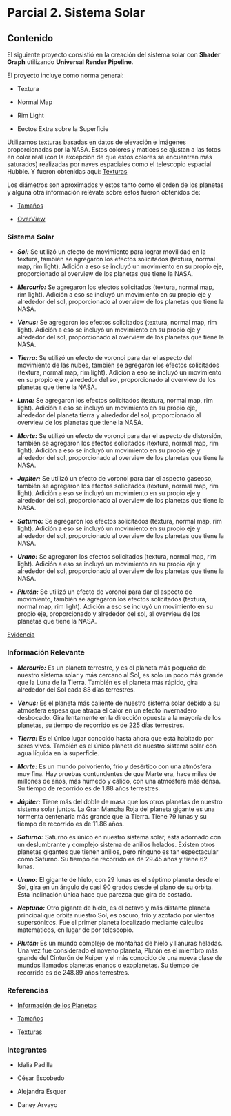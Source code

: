 # Parcial 2. Sistema Solar 

## Contenido 

El siguiente proyecto consistió en la creación del sistema solar con __Shader Graph__ utilizando __Universal Render Pipeline__. 

El proyecto incluye como norma general:

- Textura   

- Normal Map  

- Rim Light   

- Eectos Extra sobre la Superficie

Utilizamos texturas basadas en datos de elevación e imágenes proporcionadas por la NASA. Estos colores y matices se ajustan a las fotos en color real (con la excepción de que estos colores se encuentran más saturados) realizadas por naves espaciales como el telescopio espacial Hubble. Y fueron obtenidas aquí: [Texturas](https://www.solarsystemscope.com/textures/) 

Los diámetros son aproximados y estos tanto como el orden de los planetas y alguna otra información relévate sobre estos fueron obtenidos de:   

- [Tamaños](https://solarsystem.nasa.gov/resources/686/solar-system-sizes/) 

- [OverView](https://solarsystem.nasa.gov/planets/overview/) 

### Sistema Solar 

- ___Sol:___ Se utilizó un efecto de movimiento para lograr movilidad en la textura, también se agregaron los efectos solicitados (textura, normal map, rim light). Adición a eso se incluyó un movimiento en su propio eje, proporcionado al overview de los planetas que tiene la NASA. 

- ___Mercurio:___ Se agregaron los efectos solicitados (textura, normal map, rim light). Adición a eso se incluyó un movimiento en su propio eje y alrededor del sol, proporcionado al overview de los planetas que tiene la NASA.

- ___Venus:___ Se agregaron los efectos solicitados (textura, normal map, rim light). Adición a eso se incluyó un movimiento en su propio eje y alrededor del sol, proporcionado al overview de los planetas que tiene la NASA.

- ___Tierra:___ Se utilizó un efecto de voronoi para dar el aspecto del movimiento de las nubes, también se agregaron los efectos solicitados (textura, normal map, rim light). Adición a eso se incluyó un movimiento en su propio eje y alrededor del sol, proporcionado al overview de los planetas que tiene la NASA.

- ___Luna:___ Se agregaron los efectos solicitados (textura, normal map, rim light). Adición a eso se incluyó un movimiento en su propio eje, alrededor del planeta tierra y alrededor del sol, proporcionado al overview de los planetas que tiene la NASA. 

- ___Marte:___ Se utilizó un efecto de voronoi para dar el aspecto de distorsión, también se agregaron los efectos solicitados (textura, normal map, rim light). Adición a eso se incluyó un movimiento en su propio eje y alrededor del sol, proporcionado al overview de los planetas que tiene la NASA. 

- ___Jupiter:___ Se utilizó un efecto de voronoi para dar el aspecto gaseoso, también se agregaron los efectos solicitados (textura, normal map, rim light). Adición a eso se incluyó un movimiento en su propio eje y alrededor del sol, proporcionado al overview de los planetas que tiene la NASA. 

- ___Saturno:___ Se agregaron los efectos solicitados (textura, normal map, rim light). Adición a eso se incluyó un movimiento en su propio eje y alrededor del sol, proporcionado al overview de los planetas que tiene la NASA. 

- ___Urano:___ Se agregaron los efectos solicitados (textura, normal map, rim light). Adición a eso se incluyó un movimiento en su propio eje y alrededor del sol, proporcionado al overview de los planetas que tiene la NASA. 

- ___Plutón:___ Se utilizó un efecto de voronoi para dar el aspecto de movimiento, también se agregaron los efectos solicitados (textura, normal map, rim light). Adición a eso se incluyó un movimiento en su propio eje, proporcionado y alrededor del sol, al overview de los planetas que tiene la NASA. 

[Evidencia](https://drive.google.com/drive/u/0/folders/1kr8dNq6MwEkJjIEG64hYDDAZ8u730p_L) 

### Información Relevante 

- ___Mercurio:___ Es un planeta terrestre, y es el planeta más pequeño de nuestro sistema solar y más cercano al Sol, es solo un poco más grande que la Luna de la Tierra. También es el planeta más rápido, gira alrededor del Sol cada 88 días terrestres.  

- ___Venus:___ Es el planeta más caliente de nuestro sistema solar debido a su atmósfera espesa que atrapa el calor en un efecto invernadero desbocado. Gira lentamente en la dirección opuesta a la mayoría de los planetas, su tiempo de recorrido es de 225 días terrestres.   

- ___Tierra:___ Es el único lugar conocido hasta ahora que está habitado por seres vivos. También es el único planeta de nuestro sistema solar con agua líquida en la superficie. 

- ___Marte:___ Es un mundo polvoriento, frío y desértico con una atmósfera muy fina. Hay pruebas contundentes de que Marte era, hace miles de millones de años, más húmedo y cálido, con una atmósfera más densa. Su tiempo de recorrido es de 1.88 años terrestres. 

- ___Júpiter:___ Tiene más del doble de masa que los otros planetas de nuestro sistema solar juntos. La Gran Mancha Roja del planeta gigante es una tormenta centenaria más grande que la Tierra. Tiene 79 lunas y su tiempo de recorrido es de 11.86 años.

- ___Saturno:___ Saturno es único en nuestro sistema solar, esta adornado con un deslumbrante y complejo sistema de anillos helados. Existen otros planetas gigantes que tienen anillos, pero ninguno es tan espectacular como Saturno. Su tiempo de recorrido es de 29.45 años y tiene 62 lunas.

- ___Urano:___ El gigante de hielo, con 29 lunas es el séptimo planeta desde el Sol, gira en un ángulo de casi 90 grados desde el plano de su órbita. Esta inclinación única hace que parezca que gira de costado.

- ___Neptuno:___ Otro gigante de hielo, es el octavo y más distante planeta principal que orbita nuestro Sol, es oscuro, frío y azotado por vientos supersónicos. Fue el primer planeta localizado mediante cálculos matemáticos, en lugar de por telescopio.

- ___Plutón:___ Es un mundo complejo de montañas de hielo y llanuras heladas. Una vez fue considerado el noveno planeta, Plutón es el miembro más grande del Cinturón de Kuiper y el más conocido de una nueva clase de mundos llamados planetas enanos o exoplanetas. Su tiempo de recorrido es de 248.89 años terrestres.

### Referencias

- [Información de los Planetas](https://solarsystem.nasa.gov/planets/overview/)

- [Tamaños](https://solarsystem.nasa.gov/resources/686/solar-system-sizes/)

- [Texturas](https://www.solarsystemscope.com/textures/) 

### Integrantes 

- Idalia Padilla 

- César Escobedo 

- Alejandra Esquer 

- Daney Arvayo
